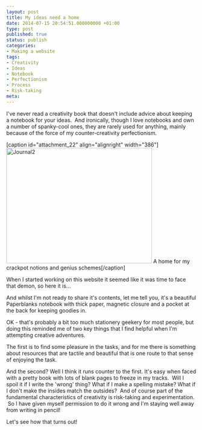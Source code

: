 ```yaml
---
layout: post
title: My ideas need a home
date: 2014-07-15 20:54:51.000000000 +01:00
type: post
published: true
status: publish
categories:
- Making a website
tags:
- Creativity
- Ideas
- Notebook
- Perfectionism
- Process
- Risk-taking
meta:
---
```

<p>I've never read a creativity book that doesn't include advice about keeping a notebook for your ideas.  And ironically, though I love notebooks and own a number of spanky-cool ones, they are rarely used for anything, mainly because of the force of my counter-creativity perfectionism.</p>
<p>[caption id="attachment_22" align="alignright" width="386"]<a href="http://www.paperblanks.com/us/en/collections/1/filtered?collection_id=251#1793"><img class="wp-image-22" src="{{ site.baseurl }}/assets/Journal2.jpg" alt="Journal2" width="386" height="305" /></a> A home for my crackpot notions and genius schemes[/caption]</p>
<p>When I started working on this website it seemed like it was time to face that demon, so here it is...</p>
<p>And whilst I'm not ready to share it's contents, let me tell you, it's a beautiful Paperblanks notebook with thick paper, magnetic closure and a pocket at the back for keeping goodies in.</p>
<p>OK - that's probably a bit too much stationery geekery for most people, but doing this reminded me of two key things that I find helpful when I'm attempting creative adventures.</p>
<p>The first is to find some pleasure in the tasks, and for me there is something about resources that are tactile and beautiful that is one route to that sense of enjoying the task.</p>
<p>And the second? Well I think it runs counter to the first. It's easy when faced with a pretty book with lots of blank pages to freeze in my tracks.  Will I spoil it if I write the 'wrong' thing? What if I make a spelling mistake? What if I don't make the insides match the outsides?  And of course part of the fundamental characteristics of creativity is risk-taking and experimentation.  So I have given myself permission to do it wrong and I'm staying well away from writing in pencil!</p>
<p>Let's see how that turns out!</p>
